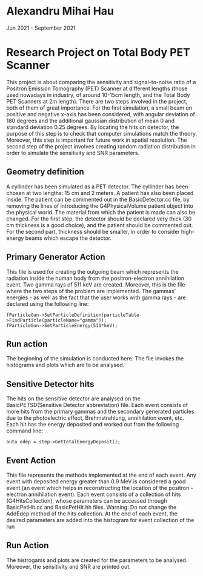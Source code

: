 # Alexandru Mihai Hau
Jun 2021 - September 2021

# Research Project on Total Body PET Scanner

This project is about comparing the sensitivity and signal-to-noise ratio of a Positron Emission Tomography (PET) Scanner at different lengths (those used nowadays in industry, of around 10-15cm length, and the Total Body PET Scanners at 2m length). There are two steps involved in the project, both of them of great importance. For the first simulation, a small beam on positive and negative x-axis has been considered, with angular deviation of 180 degrees and the additional gaussian distribution of mean 0 and standard deviation 0.25 degrees. By locating the hits on detector, the purpose of this step is to check that computer simulations match the theory. Moreover, this step is important for future work in spatial resolution. The second step of the project involves creating random radiation distribution in order to simulate the sensitivity and SNR parameters.

## Geometry definition

A cyllinder has been simulated as a PET detector. The cyllinder has been chosen at two lengths: 15 cm and 2 meters. A patient has also been placed inside. The patient can be commented out in the BasicDetector.cc file, by removing the lines of introducing the G4PhysicalVolume patient object into the physical world. The material from which the patient is made can also be changed. For the first step, the detector should be declared very thick (30 cm thickness is a good choice), and the patient should be commented out. For the second part, thickness should be smaller, in order to consider high-energy beams which escape the detector.

## Primary Generator Action

This file is used for creating the outgoing beam which represents the radiation inside the human body from the positron-electron annihilation event. Two gamma rays of 511 keV are created. Moreover, this is the file where the two steps of the problem are implemented. The gammas' energies - as well as the fact that the user works with gamma rays - are declared using the following line:

```
fParticleGun->SetParticleDefinition(particleTable->FindParticle(particleName="gamma"));
fParticleGun->SetParticleEnergy(511*keV);

```
## Run action

The beginning of the simulation is conducted here. The file invokes the histograms and plots which are to be analysed.

## Sensitive Detector hits

The hits on the sensitive detector are analysed on the BasicPETSD(Sensitive Detector abbreviation) file. Each event consists of more hits from the primary gammas and the secondary generated particles due to the photoelectric effect, Brehmstrahlung, annihilation event, etc. Each hit has the energy deposited and worked out from the following command line:

```
auto edep = step->GetTotalEnergyDeposit();

```

## Event Action

This file represents the methods implemented at the end of each event. Any event with deposited energy greater than 0.9 MeV is considered a good event (an event which helps in reconstructing the location of the positron - electron annihilation event). Each event consists of a collection of hits (G4HitsCollection), whose parameters can be accessed through BasicPetHit.cc and BasicPetHit.hh files. Warning: Do not change the AddEdep method of the hits collection. At the end of each event, the desired parameters are added into the histogram for event collection of the run

## Run Action

The histrogams and plots are created for the parameters to be analysed. Moreover, the sensitivity and SNR are printed out.
